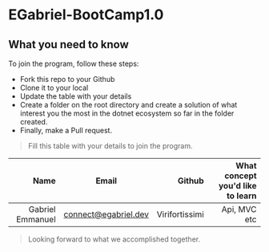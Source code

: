 # EGabriel-BootCamp1.0

## What you need to know
To join the program, follow these steps:
- Fork this repo to your Github
- Clone it to your local
- Update the table with your details
- Create a folder on the root directory and create a solution of what interest you the most in the dotnet ecosystem so far in the folder created.
- Finally, make a Pull request.

> Fill this table with your details to join the program.

| Name                 | Email                 | Github         | What concept you'd like to learn       |
|---------------------:|:---------------------:|---------------:|---------------------------------------:|
| Gabriel Emmanuel     |connect@egabriel.dev   | Virifortissimi | Api, MVC etc                           |



> Looking forward to what we accomplished together.